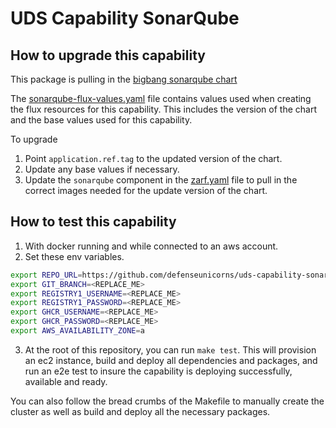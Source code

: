 # UDS Capability SonarQube

## How to upgrade this capability

This package is pulling in the [bigbang sonarqube chart](https://repo1.dso.mil/big-bang/product/packages/sonarqube)

The [sonarqube-flux-values.yaml](../sonarqube-flux-values.yaml) file contains values used when creating the flux resources for this capability. This includes the version of the chart and the base values used for this capability.

To upgrade
1) Point `application.ref.tag` to the updated version of the chart.
1) Update any base values if necessary.
1) Update the `sonarqube` component in the [zarf.yaml](../zarf.yaml) file to pull in the correct images needed for the update version of the chart.

## How to test this capability

1) With docker running and while connected to an aws account.
2) Set these env variables.
```bash
export REPO_URL=https://github.com/defenseunicorns/uds-capability-sonarqube.git
export GIT_BRANCH=<REPLACE_ME>
export REGISTRY1_USERNAME=<REPLACE_ME>
export REGISTRY1_PASSWORD=<REPLACE_ME>
export GHCR_USERNAME=<REPLACE_ME>
export GHCR_PASSWORD=<REPLACE_ME>
export AWS_AVAILABILITY_ZONE=a
```

 3) At the root of this repository, you can run `make test`. This will provision an ec2 instance, build and deploy all dependencies and packages, and run an e2e test to insure the capability is deploying successfully, available and ready.

You can also follow the bread crumbs of the Makefile to manually create the cluster as well as build and deploy all the necessary packages.